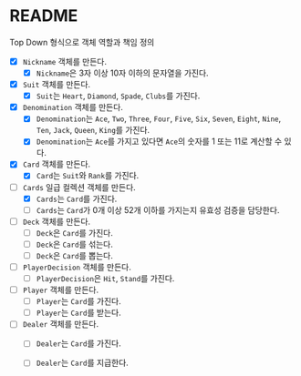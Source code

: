 # README

Top Down 형식으로 객체 역할과 책임 정의
- [x] `Nickname` 객체를 만든다.
  - [x] `Nickname`은 3자 이상 10자 이하의 문자열을 가진다.
- [x] `Suit` 객체를 만든다.
    - [x] `Suit`는 `Heart`, `Diamond`, `Spade`, `Clubs`를 가진다.
- [x] `Denomination` 객체를 만든다.
    - [x] `Denomination`는 `Ace`, `Two`, `Three`, `Four`, `Five`, `Six`, `Seven`, `Eight`, `Nine`, `Ten`, `Jack`, `Queen`, `King`를 가진다.
    - [x] `Denomination`는 `Ace`를 가지고 있다면 `Ace`의 숫자를 1 또는 11로 계산할 수 있다.
- [x] `Card` 객체를 만든다.
  - [x] `Card`는 `Suit`와 `Rank`를 가진다.
- [ ] `Cards` 일급 컬렉션 객체를 만든다.
    - [x] `Cards`는 `Card`를 가진다.
    - [ ] `Cards`는 `Card`가 0개 이상 52개 이하를 가지는지 유효성 검증을 담당한다.
- [ ] `Deck` 객체를 만든다.
  - [ ] `Deck`은 `Card`를 가진다.
  - [ ] `Deck`은 `Card`를 섞는다.
  - [ ] `Deck`은 `Card`를 뽑는다.
- [ ] `PlayerDecision` 객체를 만든다.
  - [ ] `PlayerDecision`은 `Hit`, `Stand`를 가진다.
- [ ] `Player` 객체를 만든다.
  - [ ] `Player`는 `Card`를 가진다.
  - [ ] `Player`는 `Card`를 받는다.
- [ ] `Dealer` 객체를 만든다.
  - [ ] `Dealer`는 `Card`를 가진다.
  - [ ] `Dealer`는 `Card`를 지급한다.


